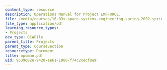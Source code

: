 ```yaml
---
content_type: resource
description: Operations Manual for Project EMFFORCE.
file: /media/courses/16-83x-space-systems-engineering-spring-2002-spring-2003/9539602e9420ee611980f74c2cecf8e9_opsman.pdf
file_type: application/pdf
learning_resource_types:
- Projects
ocw_type: OCWFile
parent_title: Projects
parent_type: CourseSection
resourcetype: Document
title: opsman.pdf
uid: 9539602e-9420-ee61-1980-f74c2cecf8e9
---
```

